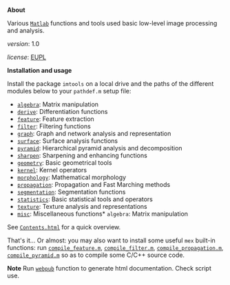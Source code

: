 **About**

Various [`Matlab`](https://nl.mathworks.com/) functions and tools used basic low-level image processing and analysis.

*version*:        1.0

*license*:      [EUPL](https://joinup.ec.europa.eu/sites/default/files/eupl1.1.-licence-en_0.pdf)

**Installation and usage**

Install the package `imtools` on a local drive and the paths of the different modules below to your `pathdef.m` setup file:
* [`algebra`](algebra/index.md):  Matrix manipulation		
* [`derive`](derive/index.md):  Differentiation functions
* [`feature`](feature/index.md):  Feature extraction
* [`filter`](filter/index.md):  Filtering functions
* [`graph`](graph/index.md):  Graph and network analysis and representation
* [`surface`](surface/index.md):  Surface analysis functions
* [`pyramid`](pyramid/index.md):  Hierarchical pyramid analysis and decomposition	
* [`sharpen`](sharpen/index.md):  Sharpening and enhancing functions
* [`geometry`](geometry/index.md):  Basic geometrical tools
* [`kernel`](kernel/index.md):  Kernel operators
* [`morphology`](morphology/index.md):  Mathematical morphology
* [`propagation`](propagation/index.md):  Propagation and Fast Marching methods	
* [`segmentation`](segmentation/index.md):  Segmentation functions
* [`statistics`](statistics/index.md):  Basic statistical tools and operators
* [`texture`](texture/index.md):  Texture analysis and representations
* [`misc`](misc/index.md):  Miscellaneous functions* `algebra`:  Matrix manipulation

See [`Contents.html`](https://gjacopo.github.io/imtools/Contents.html) for a quick overview.

That's it... Or almost: you may also want to install some useful `mex` built-in functions: run [`compile_feature.m`](feature/src/compile_feature.m),  [`compile_filter.m`](filter/src/compile_filter.m),  [`compile_propagation.m`](propagation/src/compile_propagation.m),  [`compile_pyramid.m`](pyramid/src/compile_pyramid.m) so as to compile some C/C++ source code. 

**Note** 
Run [`webpub`](https://gjacopo.github.io/imtools/misc/webpub.html) function to generate html documentation. Check script use.
